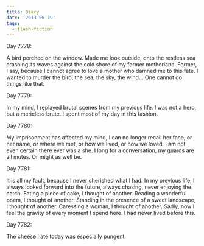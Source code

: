 ```yaml
---
title: Diary
date: '2013-06-19'
tags:
  - flash-fiction
---
```


Day 7778:

A bird perched on the window. Made me look outside, onto the restless sea
crashing its waves against the cold shore of my former motherland. Former, I
say, because I cannot agree to love a mother who damned me to this fate. I
wanted to murder the bird, the sea, the sky, the wind... One cannot do things
like that.

<!-- truncate -->

Day 7779:

In my mind, I replayed brutal scenes from my previous life. I was not a hero,
but a mericless brute. I spent most of my day in this fashion.

Day 7780:

My imprisonment has affected my mind, I can no longer recall her face, or her
name, or where we met, or how we lived, or how we loved. I am not even certain
there ever was a she. I long for a conversation, my guards are all mutes. Or
might as well be.

Day 7781:

It is all my fault, because I never cherished what I had. In my previous life, I
always looked forward into the future, always chasing, never enjoying the catch.
Eating a piece of cake, I thought of another. Reading a wonderful poem, I
thought of another. Standing in the presence of a sweet landscape, I thought of
another. Caressing a woman, I thought of another. Sadly, now I feel the gravity
of every moment I spend here. I had never lived before this.

Day 7782:

The cheese I ate today was especially pungent.
